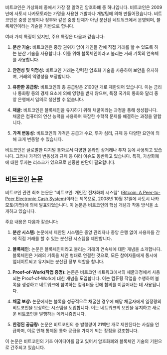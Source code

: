 비트코인은 가상화폐 중에서 가장 잘 알려진 암호화폐 중 하나입니다. 비트코인은 2009년에 사토시 나카모토라는 가명을 사용한 개발자나 개발팀에 의해 만들어졌습니다. 비트코인은 중앙 은행이나 정부와 같은 중앙 단체가 아닌 분산된 네트워크에서 운영되며, 블록체인이라는 기술을 기반으로 합니다.

여러 가지 특징이 있지만, 주요 특징은 다음과 같습니다:

1. **분산 기술:** 비트코인은 중앙 권위자 없이 개인들 간에 직접 거래를 할 수 있도록 하는 분산 기술을 사용합니다. 이를 위해 블록체인이라고 불리는 거래 기록의 연속체를 사용합니다.

2. **안전성 및 익명성:** 비트코인 거래는 강력한 암호화 기술을 사용하여 보안을 유지하며, 거래의 익명성을 보장합니다.

3. **유한한 공급량:** 비트코인의 총 공급량은 2100만 개로 제한되어 있습니다. 이는 금리나 통화량 등의 경제 요소에 의해 영향을 받지 않으며, 특정 국가의 통화와 달리 중앙 은행에서 임의로 생산할 수 없습니다.

4. **채굴:** 비트코인은 블록체인을 유지하기 위해 채굴이라는 과정을 통해 생성됩니다. 채굴은 컴퓨터의 연산 능력을 사용하여 복잡한 수학적 문제를 해결하는 과정을 말합니다.

5. **가격 변동성:** 비트코인의 가격은 공급과 수요, 투자 심리, 규제 등 다양한 요인에 의해 크게 변동할 수 있습니다.

비트코인은 글로벌한 디지털 통화로서 다양한 온라인 상거래나 투자 등에 사용되고 있습니다. 그러나 가격의 변동성과 규제 등 여러 이슈도 동반하고 있습니다. 특히, 가상화폐에 대한 투자는 리스크가 있으므로 신중한 판단이 필요합니다.

## 비트코인 논문

비트코인 관련 최초 논문은 "비트코인: 개인간 전자화폐 시스템" ([Bitcoin: A Peer-to-Peer Electronic Cash System](https://bitcoin.org/bitcoin.pdf))이라는 제목으로, 2008년 10월 31일에 사토시 나카모토(가명)에 의해 발표되었습니다. 이 논문은 비트코인의 핵심 개념과 작동 방식을 소개하고 있습니다.

주요 내용은 다음과 같습니다:

1. **분산 시스템:** 논문에서 제안된 시스템은 중앙 관리자나 중앙 은행 없이 사용자들 간에 직접 거래를 할 수 있는 분산된 시스템을 제안합니다.

2. **블록체인:** 논문은 블록체인이라고 불리는 거래의 연속체에 대한 개념을 소개합니다. 블록체인은 거래의 기록을 체인 형태로 연결한 것으로, 모든 참여자들에게 동시에 업데이트되고 유지되는 분산된 장부 역할을 합니다.

3. **Proof-of-Work(작업 증명):** 논문은 비트코인 네트워크에서의 채굴과정에서 사용되는 Proof-of-Work에 대한 개념을 도입합니다. 이는 컴퓨팅 작업을 수행하여 블록을 생성하고 네트워크에 참여하는 컴퓨터들 간에 합의를 이끌어내는 데 사용됩니다.

4. **채굴 보상:** 논문에서는 블록을 성공적으로 채굴한 경우에 해당 채굴자에게 일정량의 비트코인을 보상하는 시스템을 도입합니다. 이는 네트워크의 보안을 유지하고 새로운 비트코인을 발행하는 메커니즘입니다.

5. **한정된 공급량:** 논문은 비트코인의 총 발행량이 21백만 개로 제한된다는 사실을 언급하며, 이로 인해 통제된 통화 공급을 가지게 되는 장점을 강조합니다.

이 논문은 비트코인의 기초 아이디어를 담고 있어서 암호화폐와 블록체인 기술의 기원으로 간주되고 있습니다.